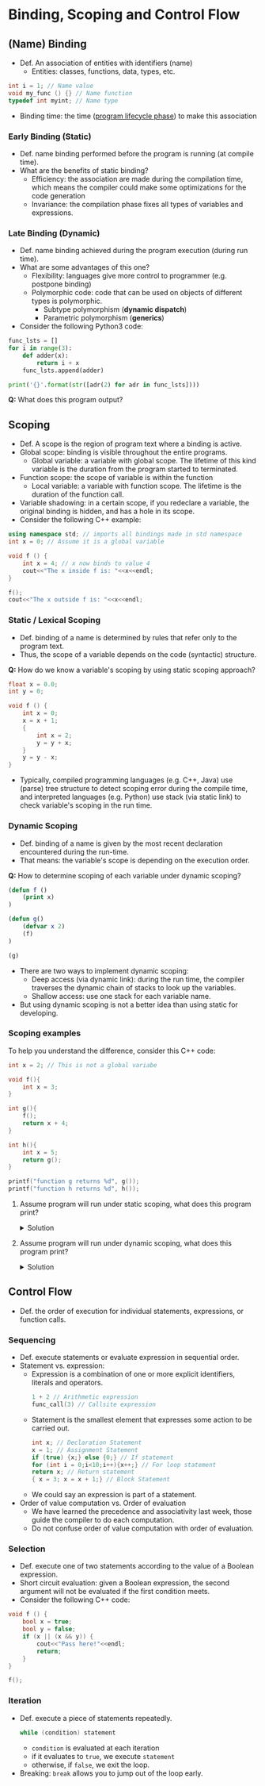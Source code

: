 # Binding, Scoping and Control Flow

## (Name) Binding

- Def. An association of entities with identifiers (name)
	- Entities: classes, functions, data, types, etc.
```c++
int i = 1; // Name value
void my_func () {} // Name function
typedef int myint; // Name type
```
- Binding time: the time ([program lifecycle phase](https://en.wikipedia.org/wiki/Program_lifecycle_phase)) to make this association

### Early Binding (Static)
- Def. name binding performed before the program is running (at compile time).
- What are the benefits of static binding?
	- Efficiency: the association are made during the compilation time, which means the compiler could make some optimizations for the code generation
	- Invariance: the compilation phase fixes all types of variables and expressions.

### Late Binding (Dynamic)
- Def. name binding achieved during the program execution (during run time). 
- What are some advantages of this one?
	- Flexibility: languages give more control to programmer (e.g. postpone binding)
	- Polymorphic code: code that can be used on objects of different types is polymorphic.
		- Subtype polymorphism (**dynamic dispatch**)
		- Parametric polymorphism (**generics**)
- Consider the following Python3 code:
```Python
func_lsts = []
for i in range(3):
    def adder(x):
        return i + x
    func_lsts.append(adder)

print('{}'.format(str([adr(2) for adr in func_lsts])))
```
**Q:** What does this program output?

## Scoping
- Def. A scope is the region of program text where a binding is active.
- Global scope: binding is visible throughout the entire programs.
	- Global variable: a variable with global scope. The lifetime of this kind variable is the duration from the program started to terminated.
- Function scope: the scope of variable is within the function
	- Local variable: a variable with function scope. The lifetime is the duration of the function call.
- Variable shadowing: in a certain scope, if you redeclare a variable, the original binding is hidden, and has a hole in its scope.
- Consider the following C++ example:
```c++
using namespace std; // imports all bindings made in std namespace
int x = 0; // Assume it is a global variable

void f () {
	int x = 4; // x now binds to value 4
	cout<<"The x inside f is: "<<x<<endl;
}

f();
cout<<"The x outside f is: "<<x<<endl;
```

### Static / Lexical Scoping
- Def. binding of a name is determined by rules that refer only to the program text.
- Thus, the scope of a variable depends on the code (syntactic) structure.

**Q:** How do we know a variable's scoping by using static scoping approach?

```c++
float x = 0.0;
int y = 0;

void f () {
    int x = 0;
    x = x + 1;
    {
        int x = 2;
        y = y + x;
    }
    y = y - x;
}
```
- Typically, compiled programming languages (e.g. C++, Java) use (parse) tree structure to detect scoping error during the compile time, and interpreted languages (e.g. Python) use stack (via static link) to check variable's scoping in the run time.

### Dynamic Scoping
- Def. binding of a name is given by the most recent declaration encountered during the run-time.
- That means: the variable's scope is depending on the execution order.

**Q:** How to determine scoping of each variable under dynamic scoping?

```lisp
(defun f ()
    (print x)
)

(defun g()
    (defvar x 2)
    (f)
)

(g)
```

- There are two ways to implement dynamic scoping:
	- Deep access (via dynamic link): during the run time, the compiler traverses the dynamic chain of stacks to look up the variables.
	- Shallow access: use one stack for each variable name.
- But using dynamic scoping is not a better idea than using static for developing.

### Scoping examples
To help you understand the difference, consider this C++ code:
```c++
int x = 2; // This is not a global variabe

void f(){
    int x = 3;
}

int g(){
    f();
    return x + 4;
}

int h(){
    int x = 5;
    return g();
}

printf("function g returns %d", g());
printf("function h returns %d", h());
```
1. Assume program will run under static scoping, what does this program print?
	<details><summary>Solution</summary>
	<p>

	```
	function g returns 6
	function h returns 6
	```
     </p></details>

2. Assume program will run under dynamic scoping, what does this program print?
	<details><summary>Solution</summary>
	<p>

        ```
	function g returns 6
	function h returns 9
	```
     </p></details>
     
## Control Flow
- Def. the order of execution for individual statements, expressions, or function calls.

### Sequencing
- Def. execute statements or evaluate expression in sequential order.
- Statement vs. expression:
	- Expression is a combination of one or more explicit identifiers, literals and operators.
		```c++
		1 + 2 // Arithmetic expression
		func_call(3) // Callsite expression
		```
	- Statement is the smallest element that expresses some action to be carried out.
		```c++
		int x; // Declaration Statement
		x = 1; // Assignment Statement
		if (true) {x;} else {0;} // If statement
		for (int i = 0;i<10;i++){x++;} // For loop statement
		return x; // Return statement
		{ x = 3; x = x + 1;} // Block Statement
		```
	- We could say an expression is part of a statement.
- Order of value computation vs. Order of evaluation
	- We have learned the precedence and associativity last week, those guide the compiler to do each computation.
	- Do not confuse order of value computation with order of evaluation.

### Selection
- Def. execute one of two statements according to the value of a Boolean expression.
- Short circuit evaluation: given a Boolean expression, the second argument will not be evaluated if the first condition meets.
- Consider the following C++ code:
```c++
void f () {
    bool x = true;
    bool y = false;
    if (x || (x && y)) {
        cout<<"Pass here!"<<endl;
        return;
    }
}

f();
```

### Iteration
- Def. execute a piece of statements repeatedly.
	```c++
	while (condition) statement
	```
	- `condition` is evaluated at each iteration
	- if it evaluates to `true`, we execute `statement`
	- otherwise, if `false`, we exit the loop.
- Breaking: `break` allows you to jump out of the loop early.
